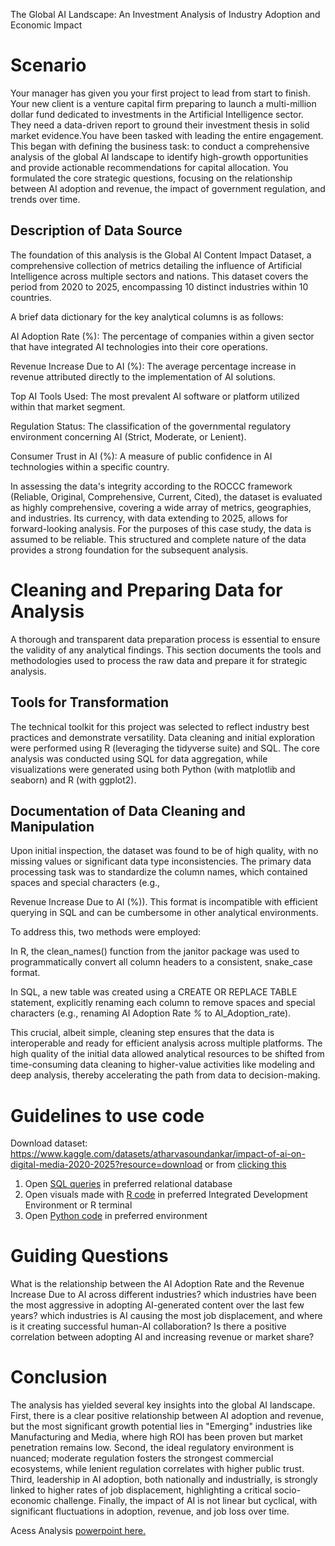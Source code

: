 The Global AI Landscape: An Investment Analysis of Industry Adoption and Economic Impact

# Scenario
Your manager has given you your first project to lead from start to finish.
Your new client is a venture capital firm preparing to launch a multi-million dollar fund dedicated to investments in the Artificial Intelligence sector. They need a data-driven report to ground their investment thesis in solid market evidence.You have been tasked with leading the entire engagement. This began with defining the business task: to conduct a comprehensive analysis of the global AI landscape to identify high-growth opportunities and provide actionable recommendations for capital allocation. You formulated the core strategic questions, focusing on the relationship between AI adoption and revenue, the impact of government regulation, and trends over time.
  

##  Description of Data Source
The foundation of this analysis is the Global AI Content Impact Dataset, a comprehensive collection of metrics detailing the influence of Artificial Intelligence across multiple sectors and nations. This dataset covers the period from 2020 to 2025, encompassing 10 distinct industries within 10 countries.   

A brief data dictionary for the key analytical columns is as follows:

AI Adoption Rate (%): The percentage of companies within a given sector that have integrated AI technologies into their core operations.

Revenue Increase Due to AI (%): The average percentage increase in revenue attributed directly to the implementation of AI solutions.

Top AI Tools Used: The most prevalent AI software or platform utilized within that market segment.

Regulation Status: The classification of the governmental regulatory environment concerning AI (Strict, Moderate, or Lenient).

Consumer Trust in AI (%): A measure of public confidence in AI technologies within a specific country.

In assessing the data's integrity according to the ROCCC framework (Reliable, Original, Comprehensive, Current, Cited), the dataset is evaluated as highly comprehensive, covering a wide array of metrics, geographies, and industries. Its currency, with data extending to 2025, allows for forward-looking analysis. For the purposes of this case study, the data is assumed to be reliable. This structured and complete nature of the data provides a strong foundation for the subsequent analysis. 

# Cleaning and Preparing Data for Analysis
A thorough and transparent data preparation process is essential to ensure the validity of any analytical findings. This section documents the tools and methodologies used to process the raw data and prepare it for strategic analysis.

## Tools for Transformation
The technical toolkit for this project was selected to reflect industry best practices and demonstrate versatility. Data cleaning and initial exploration were performed using R (leveraging the tidyverse suite) and SQL. The core analysis was conducted using SQL for data aggregation, while visualizations were generated using both Python (with matplotlib and seaborn) and R (with ggplot2).

## Documentation of Data Cleaning and Manipulation
Upon initial inspection, the dataset was found to be of high quality, with no missing values or significant data type inconsistencies. The primary data processing task was to standardize the column names, which contained spaces and special characters (e.g.,    

Revenue Increase Due to AI (%)). This format is incompatible with efficient querying in SQL and can be cumbersome in other analytical environments.

To address this, two methods were employed:

In R, the clean_names() function from the janitor package was used to programmatically convert all column headers to a consistent, snake_case format.

In SQL, a new table was created using a CREATE OR REPLACE TABLE statement, explicitly renaming each column to remove spaces and special characters (e.g., renaming AI Adoption Rate _%_ to AI_Adoption_rate).

This crucial, albeit simple, cleaning step ensures that the data is interoperable and ready for efficient analysis across multiple platforms. The high quality of the initial data allowed analytical resources to be shifted from time-consuming data cleaning to higher-value activities like modeling and deep analysis, thereby accelerating the path from data to decision-making.

# Guidelines to use code
Download dataset: https://www.kaggle.com/datasets/atharvasoundankar/impact-of-ai-on-digital-media-2020-2025?resource=download 
or from [clicking this](Data-analytics-case-study-1/Data-analytics-case-study-1/Global_AI_Content_Impact_Dataset.csv)

1. Open [SQL queries](Data-analytics-case-study-1/SQL_queries) in preferred relational database
2. Open visuals made with [R code](Data-analytics-case-study-1/R_code) in preferred Integrated Development Environment or R terminal
3. Open [Python code](Data-analytics-case-study-1/Python_code) in preferred environment 

# Guiding Questions 
What is the relationship between the AI Adoption Rate and the Revenue Increase Due to AI across different industries?
which industries have been the most aggressive in adopting AI-generated content over the last few years? 
which industries is AI causing the most job displacement, and where is it creating successful human-AI collaboration?
Is there a positive correlation between adopting AI and increasing revenue or market share?

# Conclusion 
The analysis has yielded several key insights into the global AI landscape. First, there is a clear positive relationship between AI adoption and revenue, but the most significant growth potential lies in "Emerging" industries like Manufacturing and Media, where high ROI has been proven but market penetration remains low. Second, the ideal regulatory environment is nuanced; moderate regulation fosters the strongest commercial ecosystems, while lenient regulation correlates with higher public trust. Third, leadership in AI adoption, both nationally and industrially, is strongly linked to higher rates of job displacement, highlighting a critical socio-economic challenge. Finally, the impact of AI is not linear but cyclical, with significant fluctuations in adoption, revenue, and job loss over time.

Acess Analysis [powerpoint here.](Data-analytics-case-study-1/Data_analytics_project.pptx)
